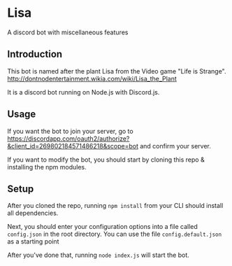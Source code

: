 # Lisa

A discord bot with miscellaneous features

## Introduction

This bot is named after the plant Lisa from the Video game "Life is Strange".
<http://dontnodentertainment.wikia.com/wiki/Lisa_the_Plant>

It is a discord bot running on Node.js with Discord.js.

## Usage

If you want the bot to join your server,
go to <https://discordapp.com/oauth2/authorize?&client_id=269802184571486218&scope=bot> and confirm your server.

If you want to modify the bot, you should start by cloning this repo & installing the npm modules.

## Setup

After you cloned the repo, running `npm install` from your CLI should install all dependencies.

Next, you should enter your configuration options into a file called `config.json` in the root directory.
You can use the file `config.default.json` as a starting point

After you've done that, running `node index.js` will start the bot.
